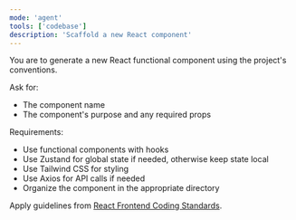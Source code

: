 ```yaml
---
mode: 'agent'
tools: ['codebase']
description: 'Scaffold a new React component'
---
```

You are to generate a new React functional component using the project's conventions.

Ask for:
- The component name
- The component's purpose and any required props

Requirements:
- Use functional components with hooks
- Use Zustand for global state if needed, otherwise keep state local
- Use Tailwind CSS for styling
- Use Axios for API calls if needed
- Organize the component in the appropriate directory

Apply guidelines from [React Frontend Coding Standards](../instructions/react-frontend.instructions.md).
